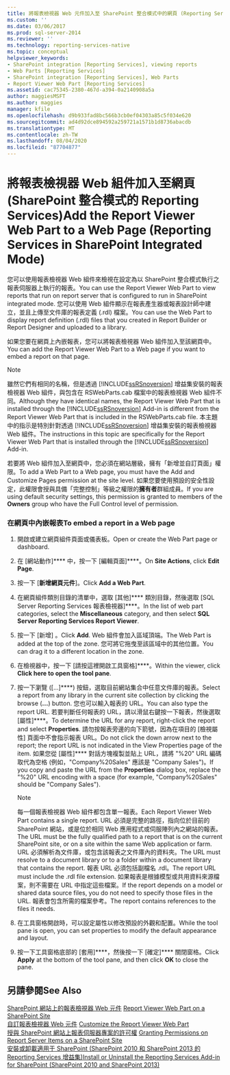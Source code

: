 ```yaml
---
title: 將報表檢視器 Web 元件加入至 SharePoint 整合模式中的網頁 (Reporting Services) |Microsoft Docs
ms.custom: ''
ms.date: 03/06/2017
ms.prod: sql-server-2014
ms.reviewer: ''
ms.technology: reporting-services-native
ms.topic: conceptual
helpviewer_keywords:
- SharePoint integration [Reporting Services], viewing reports
- Web Parts [Reporting Services]
- SharePoint integration [Reporting Services], Web Parts
- Report Viewer Web Part [Reporting Services]
ms.assetid: cac75345-2380-467d-a394-0a2140908a5a
author: maggiesMSFT
ms.author: maggies
manager: kfile
ms.openlocfilehash: d9b933fad8bc566b3cb0ef04303a85c5f034e620
ms.sourcegitcommit: ad4d92dce894592a259721a1571b1d8736abacdb
ms.translationtype: MT
ms.contentlocale: zh-TW
ms.lasthandoff: 08/04/2020
ms.locfileid: "87704877"
---
```

# <a name="add-the-report-viewer-web-part-to-a-web-page-reporting-services-in-sharepoint-integrated-mode"></a><span data-ttu-id="8ea55-102">將報表檢視器 Web 組件加入至網頁 (SharePoint 整合模式的 Reporting Services)</span><span class="sxs-lookup"><span data-stu-id="8ea55-102">Add the Report Viewer Web Part to a Web Page (Reporting Services in SharePoint Integrated Mode)</span></span>
  <span data-ttu-id="8ea55-103">您可以使用報表檢視器 Web 組件來檢視在設定為以 SharePoint 整合模式執行之報表伺服器上執行的報表。</span><span class="sxs-lookup"><span data-stu-id="8ea55-103">You can use the Report Viewer Web Part to view reports that run on report server that is configured to run in SharePoint integrated mode.</span></span> <span data-ttu-id="8ea55-104">您可以使用 Web 組件顯示在報表產生器或報表設計師中建立，並且上傳至文件庫的報表定義 (.rdl) 檔案。</span><span class="sxs-lookup"><span data-stu-id="8ea55-104">You can use the Web Part to display report definition (.rdl) files that you created in Report Builder or Report Designer and uploaded to a library.</span></span>  
  
 <span data-ttu-id="8ea55-105">如果您要在網頁上內嵌報表，您可以將報表檢視器 Web 組件加入至該網頁中。</span><span class="sxs-lookup"><span data-stu-id="8ea55-105">You can add the Report Viewer Web Part to a Web page if you want to embed a report on that page.</span></span>  
  
> [!NOTE]  
>  <span data-ttu-id="8ea55-106">雖然它們有相同的名稱，但是透過 [!INCLUDE[ssRSnoversion](../../includes/ssrsnoversion-md.md)] 增益集安裝的報表檢視器 Web 組件，與包含在 RSWebParts.cab 檔案中的報表檢視器 Web 組件不同。</span><span class="sxs-lookup"><span data-stu-id="8ea55-106">Although they have identical names, the Report Viewer Web Part that is installed through the [!INCLUDE[ssRSnoversion](../../includes/ssrsnoversion-md.md)] Add-in is different from the Report Viewer Web Part that is included in the RSWebParts.cab file.</span></span> <span data-ttu-id="8ea55-107">本主題中的指示是特別針對透過 [!INCLUDE[ssRSnoversion](../../includes/ssrsnoversion-md.md)] 增益集安裝的報表檢視器 Web 組件。</span><span class="sxs-lookup"><span data-stu-id="8ea55-107">The instructions in this topic are specifically for the Report Viewer Web Part that is installed through the [!INCLUDE[ssRSnoversion](../../includes/ssrsnoversion-md.md)] Add-in.</span></span>  
  
 <span data-ttu-id="8ea55-108">若要將 Web 組件加入至網頁中，您必須在網站層級，擁有「新增並自訂頁面」權限。</span><span class="sxs-lookup"><span data-stu-id="8ea55-108">To add a Web Part to a Web page, you must have the Add and Customize Pages permission at the site level.</span></span> <span data-ttu-id="8ea55-109">如果您要使用預設的安全性設定，此權限會授與具備「完整控制」等級之權限的**擁有者**群組成員。</span><span class="sxs-lookup"><span data-stu-id="8ea55-109">If you are using default security settings, this permission is granted to members of the **Owners** group who have the Full Control level of permission.</span></span>  
  
### <a name="to-embed-a-report-in-a-web-page"></a><span data-ttu-id="8ea55-110">在網頁中內嵌報表</span><span class="sxs-lookup"><span data-stu-id="8ea55-110">To embed a report in a Web page</span></span>  
  
1.  <span data-ttu-id="8ea55-111">開啟或建立網頁組件頁面或儀表板。</span><span class="sxs-lookup"><span data-stu-id="8ea55-111">Open or create the Web Part page or dashboard.</span></span>  
  
2.  <span data-ttu-id="8ea55-112">在 [網站動作]\*\*\*\* 中，按一下 [編輯頁面]\*\*\*\*。</span><span class="sxs-lookup"><span data-stu-id="8ea55-112">On **Site Actions**, click **Edit Page**.</span></span>  
  
3.  <span data-ttu-id="8ea55-113">按一下 [**新增網頁元件**]。</span><span class="sxs-lookup"><span data-stu-id="8ea55-113">Click **Add a Web Part**.</span></span>  
  
4.  <span data-ttu-id="8ea55-114">在網頁組件類別目錄的清單中，選取 [其他]\*\*\*\* 類別目錄，然後選取 [SQL Server Reporting Services 報表檢視器]\*\*\*\*。</span><span class="sxs-lookup"><span data-stu-id="8ea55-114">In the list of web part categories, select the **Miscellaneous** category, and then select **SQL Server Reporting Services Report Viewer**.</span></span>  
  
5.  <span data-ttu-id="8ea55-115">按一下 [新增] 。</span><span class="sxs-lookup"><span data-stu-id="8ea55-115">Click **Add**.</span></span> <span data-ttu-id="8ea55-116">Web 組件會加入區域頂端。</span><span class="sxs-lookup"><span data-stu-id="8ea55-116">The Web Part is added at the top of the zone.</span></span> <span data-ttu-id="8ea55-117">您可將它拖曳至該區域中的其他位置。</span><span class="sxs-lookup"><span data-stu-id="8ea55-117">You can drag it to a different location in the zone.</span></span>  
  
6.  <span data-ttu-id="8ea55-118">在檢視器中，按一下 [請按這裡開啟工具窗格]\*\*\*\*。</span><span class="sxs-lookup"><span data-stu-id="8ea55-118">Within the viewer, click **Click here to open the tool pane**.</span></span>  
  
7.  <span data-ttu-id="8ea55-119">按一下瀏覽 ([...]\*\*\*\*) 按鈕，選取目前網站集合中任意文件庫的報表。</span><span class="sxs-lookup"><span data-stu-id="8ea55-119">Select a report from any library in the current site collection by clicking the browse (**...**) button.</span></span> <span data-ttu-id="8ea55-120">您也可以輸入報表的 URL。</span><span class="sxs-lookup"><span data-stu-id="8ea55-120">You can also type the report URL.</span></span> <span data-ttu-id="8ea55-121">若要判斷任何報表的 URL，請以滑鼠右鍵按一下報表，然後選取 [屬性]\*\*\*\*。</span><span class="sxs-lookup"><span data-stu-id="8ea55-121">To determine the URL for any report, right-click the report and select **Properties**.</span></span> <span data-ttu-id="8ea55-122">請勿按報表旁邊的向下箭號，因為在項目的 [檢視屬性] 頁面中不會指示報表 URL。</span><span class="sxs-lookup"><span data-stu-id="8ea55-122">Do not click the down arrow next to the report; the report URL is not indicated in the View Properties page of the item.</span></span> <span data-ttu-id="8ea55-123">如果您從 [屬性]\*\*\*\* 對話方塊複製並貼上 URL，請將 "%20" URL 編碼取代為空格 (例如，"Company%20Sales" 應該是 "Company Sales")。</span><span class="sxs-lookup"><span data-stu-id="8ea55-123">If you copy and paste the URL from the **Properties** dialog box, replace the "%20" URL encoding with a space (for example, "Company%20Sales" should be "Company Sales").</span></span>  
  
    > [!NOTE]  
    >  <span data-ttu-id="8ea55-124">每一個報表檢視器 Web 組件都包含單一報表。</span><span class="sxs-lookup"><span data-stu-id="8ea55-124">Each Report Viewer Web Part contains a single report.</span></span> <span data-ttu-id="8ea55-125">URL 必須是完整的路徑，指向位於目前的 SharePoint 網站，或是位於相同 Web 應用程式或伺服陣列內之網站的報表。</span><span class="sxs-lookup"><span data-stu-id="8ea55-125">The URL must be the fully qualified path to a report that is on the current SharePoint site, or on a site within the same Web application or farm.</span></span> <span data-ttu-id="8ea55-126">URL 必須解析為文件庫，或包含該報表之文件庫內的資料夾。</span><span class="sxs-lookup"><span data-stu-id="8ea55-126">The URL must resolve to a document library or to a folder within a document library that contains the report.</span></span> <span data-ttu-id="8ea55-127">報表 URL 必須包括副檔名 .rdl。</span><span class="sxs-lookup"><span data-stu-id="8ea55-127">The report URL must include the .rdl file extension.</span></span> <span data-ttu-id="8ea55-128">如果報表是根據模型或共用資料來源檔案，則不需要在 URL 中指定這些檔案。</span><span class="sxs-lookup"><span data-stu-id="8ea55-128">If the report depends on a model or shared data source files, you do not need to specify those files in the URL.</span></span> <span data-ttu-id="8ea55-129">報表會包含所需的檔案參考。</span><span class="sxs-lookup"><span data-stu-id="8ea55-129">The report contains references to the files it needs.</span></span>  
  
8.  <span data-ttu-id="8ea55-130">在工具窗格開啟時，可以設定屬性以修改預設的外觀和配置。</span><span class="sxs-lookup"><span data-stu-id="8ea55-130">While the tool pane is open, you can set properties to modify the default appearance and layout.</span></span>  
  
9. <span data-ttu-id="8ea55-131">按一下工具窗格底部的 [套用]\*\*\*\*，然後按一下 [確定]\*\*\*\* 關閉窗格。</span><span class="sxs-lookup"><span data-stu-id="8ea55-131">Click **Apply** at the bottom of the tool pane, and then click **OK** to close the pane.</span></span>  
  
## <a name="see-also"></a><span data-ttu-id="8ea55-132">另請參閱</span><span class="sxs-lookup"><span data-stu-id="8ea55-132">See Also</span></span>  
 <span data-ttu-id="8ea55-133">[SharePoint 網站上的報表檢視器 Web 元件](../report-viewer-web-part-on-a-sharepoint-site.md) </span><span class="sxs-lookup"><span data-stu-id="8ea55-133">[Report Viewer Web Part on a SharePoint Site](../report-viewer-web-part-on-a-sharepoint-site.md) </span></span>  
 <span data-ttu-id="8ea55-134">[自訂報表檢視器 Web 元件](../customize-the-report-viewer-web-part.md) </span><span class="sxs-lookup"><span data-stu-id="8ea55-134">[Customize the Report Viewer Web Part](../customize-the-report-viewer-web-part.md) </span></span>  
 <span data-ttu-id="8ea55-135">[授與 SharePoint 網站上報表伺服器專案的許可權](../security/granting-permissions-on-report-server-items-on-a-sharepoint-site.md) </span><span class="sxs-lookup"><span data-stu-id="8ea55-135">[Granting Permissions on Report Server Items on a SharePoint Site](../security/granting-permissions-on-report-server-items-on-a-sharepoint-site.md) </span></span>  
 [<span data-ttu-id="8ea55-136">安裝或卸載適用于 SharePoint &#40;SharePoint 2010 和 SharePoint 2013 的 Reporting Services 增益集&#41;</span><span class="sxs-lookup"><span data-stu-id="8ea55-136">Install or Uninstall the Reporting Services Add-in for SharePoint &#40;SharePoint 2010 and SharePoint 2013&#41;</span></span>](../install-windows/install-or-uninstall-the-reporting-services-add-in-for-sharepoint.md)  
  
  
